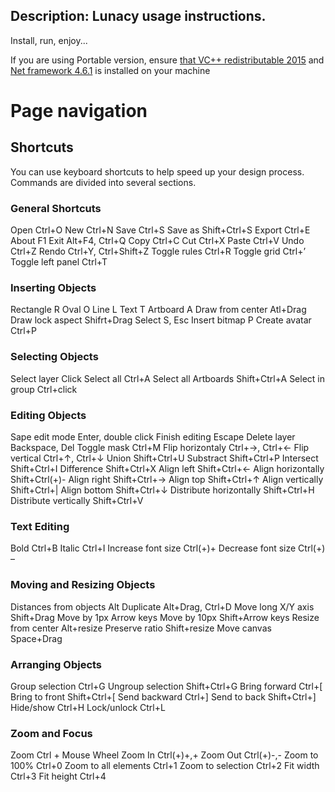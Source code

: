 ﻿Description: Lunacy usage instructions.
---
Install, run, enjoy...

If you are using Portable version, ensure [that VC++ redistributable 2015](https://www.microsoft.com/en-us/download/details.aspx?id=48145)
and [Net framework 4.6.1](
https://www.microsoft.com/en-us/download/details.aspx?id=49981) is installed on your machine

# Page navigation

## Shortcuts

You can use keyboard shortcuts to help speed up your design process. Commands are divided into several sections.

### General Shortcuts
Open					Ctrl+O
New						Ctrl+N
Save					Ctrl+S
Save as					Shift+Ctrl+S
Export					Ctrl+E
About					F1
Exit					Alt+F4, Ctrl+Q
Copy					Ctrl+C
Cut						Ctrl+X
Paste					Ctrl+V 
Undo					Ctrl+Z
Rendo					Ctrl+Y, Ctrl+Shift+Z
Toggle rules			Ctrl+R
Toggle grid				Ctrl+’
Toggle left panel		Ctrl+T 



### Inserting Objects

Rectangle				R
Oval					O
Line					L
Text					T
Artboard				A
Draw from center		Atl+Drag
Draw lock aspect		Shifrt+Drag
Select					S, Esc
Insert bitmap			P
Create avatar			Ctrl+P

### Selecting Objects

Select layer			Click
Select all				Ctrl+A
Select all Artboards	Shift+Ctrl+A
Select in group			Ctrl+click

### Editing Objects

Sape edit mode			Enter, double click
Finish editing			Escape
Delete layer			Backspace, Del
Toggle mask				Ctrl+M
Flip horizontaly		Ctrl+→, Ctrl+← 
Flip vertical			Ctrl+↑, Ctrl+↓
Union					Shift+Ctrl+U
Substract				Shift+Ctrl+P
Intersect				Shift+Ctrl+I
Difference				Shift+Ctrl+X
Align left				Shift+Ctrl+←
Align horizontally		Shift+Ctrl(+)-
Align right				Shift+Ctrl+→
Align top				Shift+Ctrl+↑
Align vertically		Shift+Ctrl+|
Align bottom			Shift+Ctrl+↓
Distribute horizontally	Shift+Ctrl+H
Distribute vertically	Shift+Ctrl+V

### Text Editing

Bold					Ctrl+B
Italic					Ctrl+I
Increase font size		Ctrl(+)+
Decrease font size		Ctrl(+) –

### Moving and Resizing Objects

Distances from objects	Alt
Duplicate				Alt+Drag, Ctrl+D
Move long X/Y axis		Shift+Drag
Move by 1px				Arrow keys
Move by 10px			Shift+Arrow keys
Resize from center		Alt+resize
Preserve ratio			Shift+resize
Move canvas				Space+Drag

### Arranging Objects

Group selection			Ctrl+G
Ungroup selection		Shift+Ctrl+G
Bring forward			Ctrl+[
Bring to front			Shift+Ctrl+[
Send backward			Ctrl+]
Send to back			Shift+Ctrl+]
Hide/show				Ctrl+H
Lock/unlock				Ctrl+L

### Zoom and Focus
Zoom					Ctrl + Mouse Wheel
Zoom In					Ctrl(+)+,+
Zoom Out				Ctrl(+)-,-
Zoom to 100%			Ctrl+0
Zoom to all elements	Ctrl+1
Zoom to selection		Ctrl+2
Fit width				Ctrl+3
Fit height				Ctrl+4







